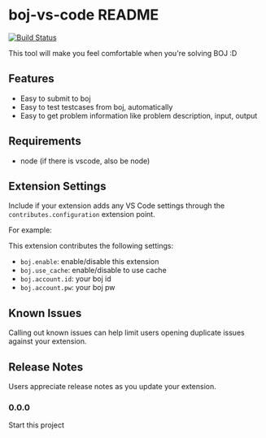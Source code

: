 # boj-vs-code README

[![Build Status](https://travis-ci.org/moreal/boj-vs-code.svg?branch=master)](https://travis-ci.org/moreal/boj-vs-code)

This tool will make you feel comfortable when you're solving BOJ :D

## Features

- Easy to submit to boj
- Easy to test testcases from boj, automatically
- Easy to get problem information like problem description, input, output

<!-- TODO Add Images -->

## Requirements

- node (if there is vscode, also be node)

## Extension Settings

Include if your extension adds any VS Code settings through the `contributes.configuration` extension point.

For example:

This extension contributes the following settings:

* `boj.enable`: enable/disable this extension  
* `boj.use_cache`: enable/disable to use cache
* `boj.account.id`: your boj id
* `boj.account.pw`: your boj pw

## Known Issues

Calling out known issues can help limit users opening duplicate issues against your extension.

## Release Notes

Users appreciate release notes as you update your extension.

### 0.0.0

Start this project